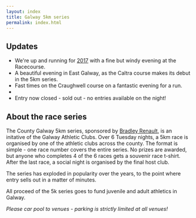 ```yaml
---
layout: index
title: Galway 5km series
permalink: index.html
---
```


Updates
-------

- We're up and running for [2017](/2017.html) with a fine but windy evening at the Racecourse.
- A beautiful evening in East Galway, as the Caltra course makes its debut in the 5km series.
- Fast times on the Craughwell course on a fantastic evening for a run. 
-
- Entry now closed - sold out - no entries available on the night!

About the race series
---------------------

The County Galway 5km series, sponsored by [Bradley Renault](http://bradleyrenault.ie/), is an initative of the Galway Athletic Clubs. Over 6 Tuesday nights, a 5km race is organised by one of the athletic clubs across the county. The format is simple - one race number covers the entire series. No prizes are awarded, but anyone who completes 4 of the 6 races gets a souvenir race t-shirt. After the last race, a social night is organised by the final host club.

The series has exploded in popularity over the years, to the point where entry sells out in a matter of minutes.

All proceed of the 5k series goes to fund juvenile and adult athletics in Galway.

*Please car pool to venues - parking is strictly limited at all venues!*
